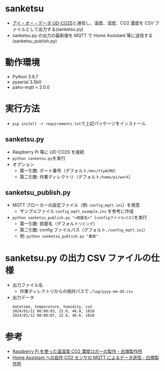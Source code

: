 # sanketsu

- [アイ・オー・データ UD-CO2S](https://www.iodata.jp/product/tsushin/iot/ud-co2s/index.htm)と通信し、温度、湿度、CO2 濃度を CSV ファイルとして出力する(sanketsu.py)
- sanketsu.py の出力の最新値を MQTT で Home Assistant 等に送信する(sanketsu_publish.py)

# 動作環境

- Python 3.9.7
- pyserial 3.5b0
- paho-mqtt < 2.0.0

# 実行方法

- `pip install -r requirements.txt`で上記パッケージをインストール

## sanketsu.py

- Raspberry Pi 等に UD-CO2S を接続
- `python sanketsu.py`を実行
- オプション
  - 第一引数: ポート番号（デフォルト`/dev/ttyACM0`）
  - 第二引数: 作業ディレクトリ（デフォルト`/home/pi/work`）

## sanketsu_publish.py

- MQTT ブローカーの設定ファイル（例: `config_mqtt.ini`）を用意
  - サンプルファイル `config_mqtt_example.ini` を参考に作成
- `python sanketsu_publish.py "<部屋名>" [configファイルパス]`を実行
  - 第一引数: 部屋名（デフォルト`リビング`）
  - 第二引数: config ファイルパス（デフォルト`./config_mqtt.ini`）
  - 例: `python sanketsu_publish.py "書斎"`

# sanketsu.py の出力 CSV ファイルの仕様

- 出力ファイル名
  - 作業ディレクトリからの相対パスで`./log/yyyy-mm-dd.csv`
- 出力データ
  ```csv
  datetime, temperature, humidity, co2
  2024/01/12 00:00:03, 22.6, 46.8, 1010
  2024/01/12 00:00:07, 22.6, 46.6, 1010
  ```

# 参考

- [Raspberry Pi を使った温湿度 CO2 濃度ロガーの製作 - 白旗製作所](https://dededemio.hatenablog.jp/entry/2024/03/13/012629)
- [Home Assistant への自作 CO2 センサの MQTT によるデータ送信 - 白旗製作所](https://dededemio.hatenablog.jp/entry/2025/05/28/194802)
